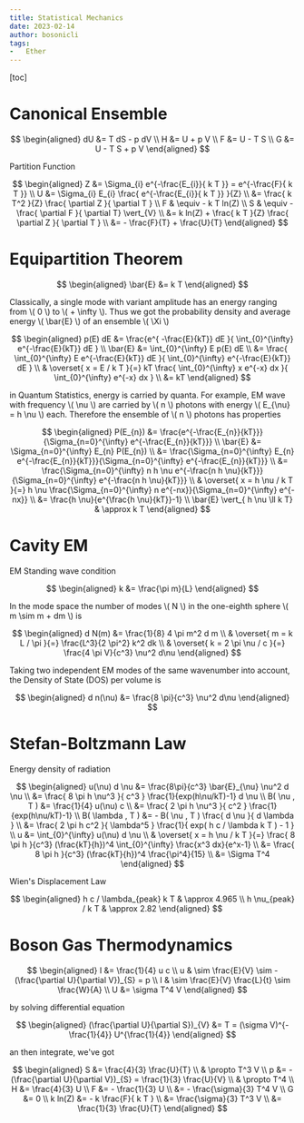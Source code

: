 ```yaml
---
title: Statistical Mechanics
date: 2023-02-14
author: bosonicli
tags:
-   Ether
---
```


[toc]

# Canonical Ensemble

$$
\begin{aligned}
    dU &= T dS - p dV   \\
    H &= U + p V    \\
    F &= U - T S    \\
    G &= U - T S + p V
\end{aligned}
$$

Partition Function

$$
\begin{aligned}
    Z &= \Sigma_{i} e^{-\frac{E_{i}}{ k T }} = e^{-\frac{F}{ k T }} \\
    U &= \Sigma_{i} E_{i} \frac{ e^{-\frac{E_{i}}{ k T }} }{Z}  \\
    &= \frac{ k T^2 }{Z} \frac{ \partial Z }{ \partial T }  \\
    F & \equiv - k T ln(Z)  \\
    S & \equiv - \frac{ \partial F }{ \partial T} \vert_{V} \\
    &= k ln(Z) + \frac{ k T }{Z} \frac{ \partial Z }{ \partial T }  \\
    &= - \frac{F}{T} + \frac{U}{T}
\end{aligned}
$$

# Equipartition Theorem

$$
\begin{aligned}
    \bar{E} &= k T
\end{aligned}
$$

Classically, a single mode with variant amplitude has an energy ranging from \\( 0 \\) to \\( + \infty \\). Thus we got the probability density and average energy \\( \bar{E} \\) of an ensemble \\( \Xi \\)

$$
\begin{aligned}
    p(E) dE &= \frac{e^{ -\frac{E}{kT}} dE }{ \int_{0}^{\infty}  e^{-\frac{E}{kT}} dE } \\
    \bar{E} &= \int_{0}^{\infty} E p(E) dE  \\
    &= \frac{ \int_{0}^{\infty} E e^{-\frac{E}{kT}} dE }{ \int_{0}^{\infty} e^{-\frac{E}{kT}} dE }  \\
    & \overset{ x = E / k T }{=} kT \frac{ \int_{0}^{\infty} x e^{-x} dx }{ \int_{0}^{\infty} e^{-x} dx }  \\
    &= kT
\end{aligned}
$$

in Quantum Statistics, energy is carried by quanta. For example, EM wave with frequency \\( \nu \\) are carried by \\( n \\) photons with energy \\( E_{\nu} = h \nu \\) each. Therefore the ensemble of \\( n \\) photons has properties

$$
\begin{aligned}
    P(E_{n}) &= \frac{e^{-\frac{E_{n}}{kT}}}{\Sigma_{n=0}^{\infty} e^{-\frac{E_{n}}{kT}}}   \\
    \bar{E} &= \Sigma_{n=0}^{\infty} E_{n} P(E_{n}) \\
    &= \frac{\Sigma_{n=0}^{\infty} E_{n} e^{-\frac{E_{n}}{kT}}}{\Sigma_{n=0}^{\infty} e^{-\frac{E_{n}}{kT}}}    \\
    &= \frac{\Sigma_{n=0}^{\infty} n h \nu e^{-\frac{n h \nu}{kT}}}{\Sigma_{n=0}^{\infty} e^{-\frac{n h \nu}{kT}}}  \\
    & \overset{ x = h \nu / k T }{=} h \nu \frac{\Sigma_{n=0}^{\infty} n e^{-nx}}{\Sigma_{n=0}^{\infty} e^{-nx}}   \\
    &= \frac{h \nu}{e^{\frac{h \nu}{kT}}-1} \\
    \bar{E} \vert_{ h \nu \ll k T} & \approx k T
\end{aligned}
$$

# Cavity EM

EM Standing wave condition

$$
\begin{aligned}
    k &= \frac{\pi m}{L}
\end{aligned}
$$

In the mode space the number of modes \\( N \\) in the one-eighth sphere \\( m \sim m + dm \\) is

$$
\begin{aligned}
    d N(m) &= \frac{1}{8} 4 \pi m^2 d m \\
    & \overset{ m = k L / \pi }{=} \frac{L^3}{2 \pi^2} k^2 dk  \\
    & \overset{ k = 2 \pi \nu / c
    }{=} \frac{4 \pi V}{c^3} \nu^2 d\nu
\end{aligned}
$$

Taking two independent EM modes of the same wavenumber into account, the Density of State (DOS) per volume is

$$
\begin{aligned}
    d n(\nu) &= \frac{8 \pi}{c^3} \nu^2 d\nu
\end{aligned}
$$

# Stefan-Boltzmann Law

Energy density of radiation

$$
\begin{aligned}
    u(\nu) d \nu &= \frac{8\pi}{c^3} \bar{E}_{\nu} \nu^2 d \nu   \\
    &= \frac{ 8 \pi h \nu^3 }{ c^3 } \frac{1}{exp(h\nu/kT)-1} d \nu \\
    B( \nu , T ) &= \frac{1}{4} u(\nu) c    \\
    &= \frac{ 2 \pi h \nu^3 }{ c^2 } \frac{1}{exp(h\nu/kT)-1} \\
    B( \lambda , T ) &= - B( \nu , T ) \frac{ d \nu }{ d \lambda }  \\
    &= \frac{ 2 \pi h c^2 }{ \lambda^5 } \frac{1}{ exp( h c / \lambda k T ) - 1 } \\
    u &= \int_{0}^{\infty} u(\nu) d \nu \\
    & \overset{ x = h \nu / k T }{=} \frac{ 8 \pi h }{c^3} (\frac{kT}{h})^4 \int_{0}^{\infty} \frac{x^3 dx}{e^x-1}  \\
    &= \frac{ 8 \pi h }{c^3} (\frac{kT}{h})^4 \frac{\pi^4}{15}  \\
    &= \Sigma T^4
\end{aligned}
$$

Wien's Displacement Law

$$
\begin{aligned}
    h c / \lambda_{peak} k T & \approx 4.965    \\
    h \nu_{peak} / k T & \approx 2.82
\end{aligned}
$$

# Boson Gas Thermodynamics

$$
\begin{aligned}
    I &= \frac{1}{4} u c    \\
    u & \sim \frac{E}{V} \sim -(\frac{\partial
     U}{\partial V})_{S} = p \\
    I & \sim \frac{E}{V} \frac{L}{t} \sim \frac{W}{A}    \\
    U &= \sigma T^4 V
\end{aligned}
$$

by solving differential equation

$$
\begin{aligned}
    (\frac{\partial U}{\partial S})_{V}  &= T = (\sigma V)^{-\frac{1}{4}} U^{\frac{1}{4}}
\end{aligned}
$$

an then integrate, we've got

$$
\begin{aligned}
    S &= \frac{4}{3} \frac{U}{T}  \\
    & \propto T^3 V \\
    p &= - (\frac{\partial U}{\partial V})_{S} = \frac{1}{3} \frac{U}{V}   \\
    & \propto T^4   \\
    H &= \frac{4}{3} U   \\
    F &= - \frac{1}{3} U  \\
    &= - \frac{\sigma}{3} T^4 V \\
    G &= 0  \\
    k ln(Z) &= - k \frac{F}{ k T }  \\
    &= \frac{\sigma}{3} T^3 V   \\
    &= \frac{1}{3} \frac{U}{T}
\end{aligned}
$$

